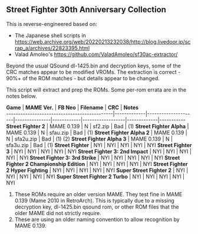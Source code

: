 ## Street Fighter 30th Anniversary Collection

This is reverse-engineered based on:
- The Japanese shell scripts in https://web.archive.org/web/20220213232038/http://blog.livedoor.jp/scrap_a/archives/22823395.html
- Valad Amoleo's https://github.com/ValadAmoleo/sf30ac-extractor/

Beyond the usual QSound dl-1425.bin and decryption keys, some of the CRC matches appear to be modified VROMs. The extraction is correct - 90%+ of the ROM matches - but details appear to be changed.

This script will extract and prep the ROMs. Some per-rom errata are in the notes below.

 **Game**                                         | **MAME Ver.**     | **FB Neo**     | **Filename**     | **CRC**     | **Notes**  
---------------------------------------------|-------------|---------------------|---------------|------------|------------------|-------------|-----------  
 **Street Fighter 2**                             | MAME 0.139    | N          | sf2.zip          | Bad         | (1)
 **Street Fighter Alpha**                         | MAME 0.139    | N          | sfau.zip         | Bad         | (1)
 **Street Fighter Alpha 2**                       | MAME 0.139    | N          | sfa2u.zip        | Bad         | (1) (2)
 **Street Fighter Alpha 3**                       | MAME 0.139    | N          | sfa3u.zip        | Bad         | (1)
 **Street Fighter**                               | NYI           | NYI        | NYI              | NYI         | NYI
 **Street Fighter 3**                             | NYI           | NYI        | NYI              | NYI         | NYI
 **Street Fighter 3: 2nd Impact**                 | NYI           | NYI        | NYI              | NYI         | NYI
 **Street Fighter 3: 3rd Strike**                 | NYI           | NYI        | NYI              | NYI         | NYI
 **Street Fighter 2 Championship Edition**        | NYI           | NYI        | NYI              | NYI         | NYI
 **Street Fighter 2 Hyper Fighting**              | NYI           | NYI        | NYI              | NYI         | NYI 
 **Super Street Fighter 2**                       | NYI           | NYI        | NYI              | NYI         | NYI
 **Super Street Fighter 2 Turbo**                 | NYI           | NYI        | NYI              | NYI         | NYI

1. These ROMs require an older version MAME. They test fine in MAME 0.139 (Mame 2010 in RetroArch). This is typically due to a missing decryption key, dl-1425.bin qsound rom, or other ROM files that the older MAME did not strictly require.
2. These are using an older naming convention to allow recognition by MAME 0.139.
